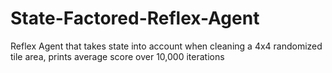 # State-Factored-Reflex-Agent
Reflex Agent that takes state into account when cleaning a 4x4 randomized tile area, prints average score over 10,000 iterations
